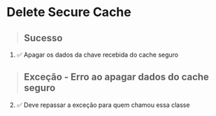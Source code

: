 # Delete Secure Cache

> ## Sucesso
1. ✅ Apagar os dados da chave recebida do cache seguro

> ## Exceção - Erro ao apagar dados do cache seguro
2. ✅ Deve repassar a exceção para quem chamou essa classe